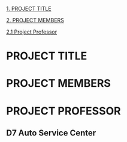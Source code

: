 [1. PROJECT TITLE](https://github.com/apcjlquesada/APC_2022_2023_3rd_Term_PROJMAN/wiki/Group-01-Elite-Four---D7-Auto-Service-Center-Web-App/APC_2022_2023_3rd_Term_PROJMAN/wiki/#user-content-1_PROJECT_TITLE)

[2. PROJECT MEMBERS](https://github.com/apcjlquesada/APC_2022_2023_3rd_Term_PROJMAN/wiki/Group-01-Elite-Four---D7-Auto-Service-Center-Web-App/APC_2022_2023_3rd_Term_PROJMAN/wiki/#user-content-1_PROJECT_MEMBERS)

[2.1 Project Professor](https://github.com/apcjlquesada/APC_2022_2023_3rd_Term_PROJMAN/wiki/Group-01-Elite-Four---D7-Auto-Service-Center-Web-App/APC_2022_2023_3rd_Term_PROJMAN/wiki/#user-content-1_Project_Professor)









# PROJECT TITLE


# PROJECT MEMBERS

# PROJECT PROFESSOR


## D7 Auto Service Center